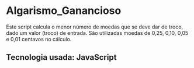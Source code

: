 # Algarismo_Ganancioso
Este script calcula o menor número de moedas que se deve dar de troco, dado um valor (troco) de entrada. São utilizadas moedas de 0,25, 0,10, 0,05 e 0,01 centavos no cálculo.

## Tecnologia usada: JavaScript
